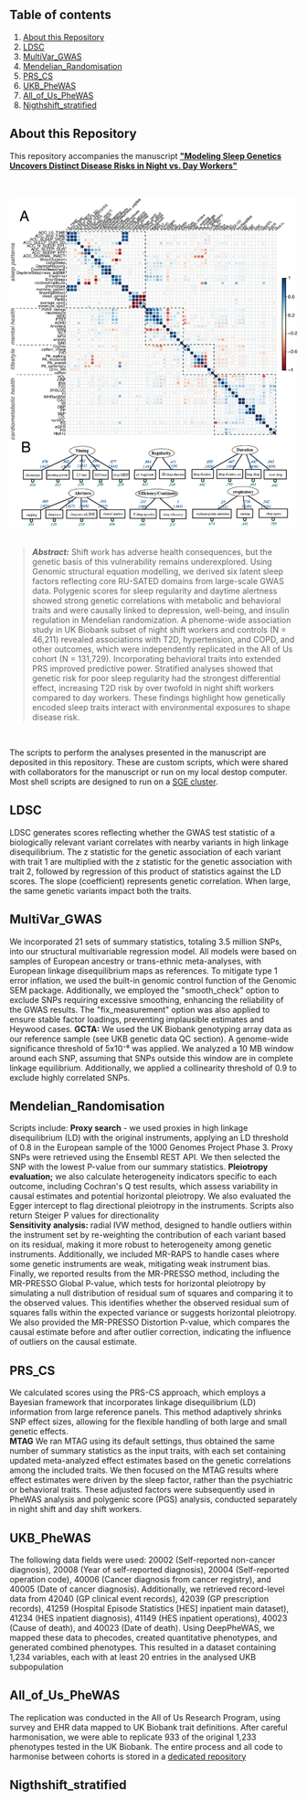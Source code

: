 ## Table of contents
1. [About this Repository](#About-this-Repository)
2. [LDSC](#LDSC)
3. [MultiVar_GWAS](#MultiVar_GWAS)
4. [Mendelian_Randomisation](#Mendelian_Randomisation)
5. [PRS_CS](#PRS_CS)
4. [UKB_PheWAS](#UKB_PheWAS)
5. [All_of_Us_PheWAS](#All_of_Us_PheWAS)
6. [Nigthshift_stratified](#Nigthshift_stratified)

## About this Repository
This repository accompanies the manuscript [__"Modeling Sleep Genetics Uncovers Distinct Disease Risks in Night vs. Day Workers"__](https://www.nature.) 
<br/><br/> <br/>

<p align="center">
<img src="/img/figure_1.png" alt="Overview Figure" width="600"/>
<br/><br/>



> **_Abstract:_**  Shift work has adverse health consequences, but the genetic basis of this vulnerability remains underexplored. Using Genomic structural equation modelling, we derived six latent sleep factors reflecting core RU-SATED domains from large-scale GWAS data. Polygenic scores for sleep regularity and daytime alertness showed strong genetic correlations with metabolic and behavioral traits and were causally linked to depression, well-being, and insulin regulation in Mendelian randomization. A phenome-wide association study in UK Biobank subset of night shift workers and controls (N = 46,211) revealed associations with T2D, hypertension, and COPD, and other outcomes, which were independently replicated in the All of Us cohort (N = 131,729). Incorporating behavioral traits into extended PRS improved predictive power. Stratified analyses showed that genetic risk for poor sleep regularity had the strongest differential effect, increasing T2D risk by over twofold in night shift workers compared to day workers. These findings highlight how genetically encoded sleep traits interact with environmental exposures to shape disease risk. 
<p>
<br/>


The scripts to perform the analyses presented in the manuscript are deposited in this repository. These are custom scripts, which were shared with collaborators for the manuscript or run on my local destop computer. Most shell scripts are designed to run on a [SGE cluster](http://gridscheduler.sourceforge.net/htmlman/manuals.html).  

## LDSC
LDSC generates scores reflecting whether the GWAS test statistic of a biologically relevant variant correlates with nearby variants in high linkage disequilibrium. The z statistic for the genetic association of each variant with trait 1 are multiplied with the z statistic for the genetic association with trait 2, followed by regression of this product of statistics against the LD scores. The slope (coefficient) represents genetic correlation. When large, the same genetic variants impact both the traits.

## MultiVar_GWAS  
We incorporated 21 sets of summary statistics, totaling 3.5 million SNPs, into our structural multivariable regression model. All models were based on samples of European ancestry or trans-ethnic meta-analyses, with European linkage disequilibrium maps as references.
To mitigate type 1 error inflation, we used the built-in genomic control function of the Genomic SEM package. Additionally, we employed the "smooth_check" option to exclude SNPs requiring excessive smoothing, enhancing the reliability of the GWAS results. The "fix_measurement" option was also applied to ensure stable factor loadings, preventing implausible estimates and Heywood cases.
__GCTA:__ We used the UK Biobank genotyping array data as our reference sample (see UKB genetic data QC section). A genome-wide significance threshold of 5x10⁻⁸ was applied. We analyzed a 10 MB window around each SNP, assuming that SNPs outside this window are in complete linkage equilibrium. Additionally, we applied a collinearity threshold of 0.9 to exclude highly correlated SNPs.


## Mendelian_Randomisation
Scripts include: 
__Proxy search__ - we used proxies in high linkage disequilibrium (LD) with the original instruments, applying an LD threshold of 0.8 in the European sample of the 1000 Genomes Project Phase 3. Proxy SNPs were retrieved using the Ensembl REST API. We then selected the SNP with the lowest P-value from our summary statistics.
__Pleiotropy evaluation;__ we also calculate heterogeneity indicators specific to each outcome, including Cochran's Q test results, which assess variability in causal estimates and potential horizontal pleiotropy. We also evaluated the Egger intercept to flag directional pleiotropy in the instruments. Scripts also return Steiger P values for directionality  
__Sensitivity analysis:__ radial IVW method, designed to handle outliers within the instrument set by re-weighting the contribution of each variant based on its residual, making it more robust to heterogeneity among genetic instruments. Additionally, we included MR-RAPS to handle cases where some genetic instruments are weak, mitigating weak instrument bias.
Finally, we reported results from the MR-PRESSO method, including the MR-PRESSO Global P-value, which tests for horizontal pleiotropy by simulating a null distribution of residual sum of squares and comparing it to the observed values. This identifies whether the observed residual sum of squares falls within the expected variance or suggests horizontal pleiotropy. We also provided the MR-PRESSO Distortion P-value, which compares the causal estimate before and after outlier correction, indicating the influence of outliers on the causal estimate.


## PRS_CS
We calculated scores using the PRS-CS approach, which employs a Bayesian framework that incorporates linkage disequilibrium (LD) information from large reference panels. This method adaptively shrinks SNP effect sizes, allowing for the flexible handling of both large and small genetic effects.  
__MTAG__ We ran MTAG using its default settings, thus obtained the same number of summary statistics as the input traits, with each set containing updated meta-analyzed effect estimates based on the genetic correlations among the included traits. We then focused on the MTAG results where effect estimates were driven by the sleep factor, rather than the psychiatric or behavioral traits. These adjusted factors were subsequently used in PheWAS analysis and polygenic score (PGS) analysis, conducted separately in night shift and day shift workers.  

## UKB_PheWAS
The following data fields were used: 20002 (Self-reported non-cancer diagnosis), 20008 (Year of self-reported diagnosis), 20004 (Self-reported operation code), 40006 (Cancer diagnosis from cancer registry), and 40005 (Date of cancer diagnosis). Additionally, we retrieved record-level data from 42040 (GP clinical event records), 42039 (GP prescription records), 41259 (Hospital Episode Statistics [HES] inpatient main dataset), 41234 (HES inpatient diagnosis), 41149 (HES inpatient operations), 40023 (Cause of death), and 40023 (Date of death). Using DeepPheWAS, we mapped these data to phecodes, created quantitative phenotypes, and generated combined phenotypes. This resulted in a dataset containing 1,234 variables, each with at least 20 entries in the analysed UKB subpopulation 


## All_of_Us_PheWAS  
The replication was conducted in the All of Us Research Program, using survey and EHR data mapped to UK Biobank trait definitions. After careful harmonisation, we were able to replicate 933 of the original 1,233 phenotypes tested in the UK Biobank. The entire process and all code to harmonise between cohorts is stored in a [dedicated repository]( https://github.com/LeoVincenzi/AllOfUs_to_UKBB) 


## Nigthshift_stratified

